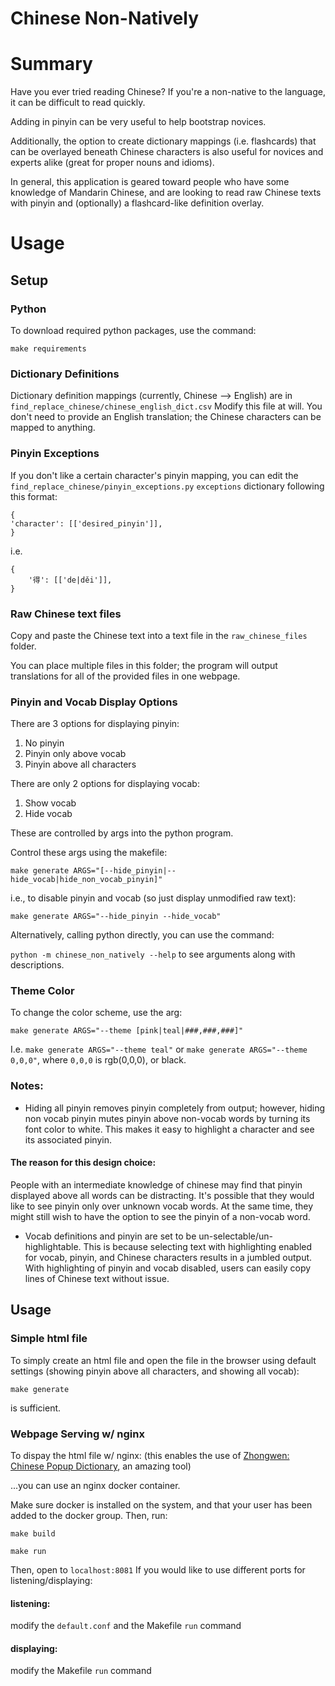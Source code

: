 # Chinese Non-Natively

# Summary
Have you ever tried reading Chinese?
If you're a non-native to the language, it can be difficult to read quickly.

Adding in pinyin can be very useful to help bootstrap novices.

Additionally, the option to create dictionary mappings (i.e. flashcards) that can be
overlayed beneath Chinese characters is also useful for novices and experts alike (great for proper nouns and idioms).

In general, this application is geared toward people who have some knowledge of Mandarin Chinese, 
and are looking to read raw Chinese texts with pinyin and (optionally) a flashcard-like definition overlay.

# Usage
## Setup
### Python
To download required python packages, use the command:

`make requirements`

### Dictionary Definitions
Dictionary definition mappings (currently, Chinese --> English) are in `find_replace_chinese/chinese_english_dict.csv`
Modify this file at will. You don't need to provide an English translation; the Chinese characters can be mapped to anything.

### Pinyin Exceptions
If you don't like a certain character's pinyin mapping, you can edit the `find_replace_chinese/pinyin_exceptions.py`
`exceptions` dictionary following this format:
```
{
'character': [['desired_pinyin']],
}
```

i.e.

```
{
    '得': [['de|děi']],
}
```

### Raw Chinese text files
Copy and paste the Chinese text into a text file in the `raw_chinese_files` folder.

You can place multiple files in this folder; the program will output translations for all of the provided files in one webpage.

### Pinyin and Vocab Display Options

There are 3 options for displaying pinyin:

1. No pinyin
2. Pinyin only above vocab
3. Pinyin above all characters

There are only 2 options for displaying vocab:

1. Show vocab
2. Hide vocab

These are controlled by args into the python program.

Control these args using the makefile:

`make generate ARGS="[--hide_pinyin|--hide_vocab|hide_non_vocab_pinyin]"`

i.e., to disable pinyin and vocab (so just display unmodified raw text):

`make generate ARGS="--hide_pinyin --hide_vocab"`

Alternatively, calling python directly, you can use the command:

`python -m chinese_non_natively --help` to see arguments along with descriptions.

### Theme Color

To change the color scheme, use the arg:

`make generate ARGS="--theme [pink|teal|###,###,###]"`

I.e. `make generate ARGS="--theme teal"` or `make generate ARGS="--theme 0,0,0"`, where `0,0,0` is rgb(0,0,0), or black.

### Notes: 

* Hiding all pinyin removes pinyin completely from output; however, hiding non vocab pinyin mutes pinyin above non-vocab words by turning its font color to white. This makes it easy to highlight a character and see its associated pinyin.

#### The reason for this design choice:

People with an intermediate knowledge of chinese may find that pinyin displayed above all words can be distracting. It's possible that they would like to see pinyin only over unknown vocab words. At the same time, they might still wish to have the option to see the pinyin of a non-vocab word.

* Vocab definitions and pinyin are set to be un-selectable/un-highlightable. This is because selecting text with highlighting enabled for vocab, pinyin, and Chinese characters results in a jumbled output. With highlighting of pinyin and vocab disabled, users can easily copy lines of Chinese text without issue.

## Usage
### Simple html file
To simply create an html file and open the file in the browser using default settings
(showing pinyin above all characters, and showing all vocab):

`make generate`

is sufficient.

### Webpage Serving w/ nginx
To dispay the html file w/ nginx:
(this enables the use of [Zhongwen: Chinese Popup Dictionary](https://chrome.google.com/webstore/detail/zhongwen-chinese-english/kkmlkkjojmombglmlpbpapmhcaljjkde), an amazing tool)

...you can use an nginx docker container.

Make sure docker is installed on the system, and that your user has been added to the docker group.
Then, run:

`make build`

`make run`

Then, open to `localhost:8081`
If you would like to use different ports for listening/displaying:

#### listening:

modify the `default.conf` and the Makefile `run` command

#### displaying:

modify the Makefile `run` command
